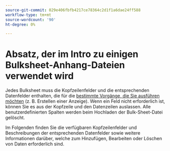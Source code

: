 ```yaml
---
source-git-commit: 029e406fbfb4217ce78364c2d1f1a6dae24ff588
workflow-type: tm+mt
source-wordcount: '90'
ht-degree: 0%

---
```

# Absatz, der im Intro zu einigen Bulksheet-Anhang-Dateien verwendet wird

Jedes Bulksheet muss die Kopfzeilenfelder und die entsprechenden Datenfelder enthalten, die für die [bestimmte Vorgänge, die Sie ausführen möchten](/help/search-social-commerce/campaign-management/bulksheets/bulksheet-data-formats/bulksheet-operations.md) (z. B. Erstellen einer Anzeige). Wenn ein Feld nicht erforderlich ist, können Sie es aus der Kopfzeile und den Datenzeilen auslassen. Alle benutzerdefinierten Spalten werden beim Hochladen der Bulk-Sheet-Datei gelöscht.

Im Folgenden finden Sie die verfügbaren Kopfzeilenfelder und Beschreibungen der entsprechenden Datenfelder sowie weitere Informationen darüber, welche zum Hinzufügen, Bearbeiten oder Löschen von Daten erforderlich sind.
